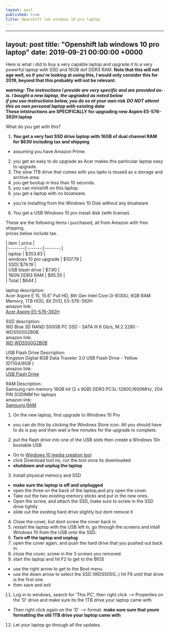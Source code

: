 ```yaml
---
layout: post
published: true
title: Openshift lab windows 10 pro laptop
---
```

---
layout:             post
title:              "Openshift lab windows 10 pro laptop"
date:               2019-09-21 00:00:00 +0000
---

Here is what i did to buy a very capable laptop and upgrade it to a very powerful laptop with SSD and 16GB dof DDR3 RAM. **Note that this will not age well, so if you're looking at using this, I would only consider this for 2019, beyond that this probably will not be relevant.**   
   
***warning: The instructions I provide are very specific and are provided as-is. I bought a new laptop, the upgraded as noted below***   
***if you use instructions below, you do so at your own risk***
***DO NOT attemt this on own personal laptop with existing data***   
**These intstructions are SPECIFICALLY for upgrading new Aspire E5-576-392H laptop** 

What do you get with this?
1. **You get a very fast SSD drive laptop with 16GB of dual channel RAM for $630 including tax and shipping**   
  * assuming you have Amazon Prime.   
2. you get an easy to do upgrade as Acer makes this particular laptop easy to upgrade.   
2. The slow 1TB drive that comes with you lapto is reused as a storage and archive area.   
3. you get bootup in less than 10 seconds.   
4. you can minishift on this laptop.   
5. you get a laptop with no bloatware.   
  * you're installing from the Windows 10 Disk without any bloatware.   
6. You get a USB WIndows 10 pro install disk (with license).   

These are the following items i purchased, all from Amazon with free shipping.   
prices below include tax.   

| item | price |   
|:--------|:-------:|--------:|   
| laptop | $353.83 |   
| windows 10 pro upgrade | $107.79 |   
| SSD| $79.19 |   
| USB blash drive | $7.90 |   
| 16GN DDR3 RAM | $95.50 |   
| Total | $644 |   

laptop description:   
Acer Aspire E 15, 15.6" Full HD, 8th Gen Intel Core i3-8130U, 6GB RAM Memory, 1TB HDD, 8X DVD, E5-576-392H   
amazon link:   
[Acer Aspire E5-576-392H]   
   
SSD description:   
WD Blue 3D NAND 500GB PC SSD - SATA III 6 Gb/s, M.2 2280 - WDS500G2B0B   
amazon link:   
[WD WDS500G2B0B]   
   
USB Flash Drive Description:   
Kingston Digital 8GB Data Traveler 3.0 USB Flash Drive - Yellow (DTIG4/8GB )   
amazon link:   
[USB Flash Drive]   
   
RAM Description:   
Samsung ram memory 16GB kit (2 x 8GB) DDR3 PC3L-12800,1600MHz, 204 PIN SODIMM for laptops   
amazon link:   
[Samsung RAM]   
   
1. On the new laptop, first upgrade to Windows 10 Pro   
  * you can do this by clicking the Windows Store icon. All you should have to do is pay and then wait a few minutes for the upgrade to complete.   
2. put the flash drive into one of the USB slots then create a Windows 10n bootable USB   
  * Go to [Windows 10 media creation tool]   
  * click Download tool no, run the tool once its downloaded   
  * **shutdown and unplug the laptop**      
3. Install physical memory and SSD    
  * **make sure the laptop is off and unplugged**   
  * open the three on the back of the laptop,and pry open the cover.   
  * Take out the two existing memory sticks and put in the new ones.   
  * Open the screw, and attach the SSD, make sure to screw in the SSD drive tightly
  * slide out the existing hard drive slightly but dont remvoe it
4. Close the cover, but dont screw the cover back in
5. restart the laptop with the USB left in, go through the screens and intall Windows 10 from the USB onto the SSD.
6. **Turn off the laptop and unplug** 
7. open the cover again, and push the hard drive that you pushed out back in. 
9. close the cover, screw in the 3 screws you removed.
10. start the laptop and hit F2 to get to the BIOS
  * use the right arrow to get to the Boot menu
  * use the down arrow to select the SSD (WDS500G..) hit F6 until that drive is the first one.
  * then save and exit
11. Log in to windows, search for 'This PC', then right click --> Properties on the 'D' drive and make sure its the 1TB drive your laptop came with
  * Then right click again on the 'D' --> format. **make sure sure that youre formatting the old 1TB drive your laptop came with**   
12. Let your laptop go through all the updates. 

[Acer Aspire E5-576-392H]:https://www.amazon.com/gp/product/B079TGL2BZ/ref=ppx_yo_dt_b_asin_title_o01__o00_s00?ie=UTF8&psc=1
[WD WDS500G2B0B]:https://www.amazon.com/gp/product/B073SBX6TY/ref=ppx_yo_dt_b_asin_title_o00__o00_s01?ie=UTF8&psc=1
[USB Flash Drive]:https://www.amazon.com/gp/product/B00G9WHMHC/ref=ppx_od_dt_b_asin_title_o00_s00?ie=UTF8&psc=1
[Samsung RAM]:https://www.amazon.com/gp/product/B00KEAEX54/ref=ppx_od_dt_b_asin_title_o00_s01?ie=UTF8&psc=1
[Windows 10 media creation tool]:https://www.microsoft.com/en-us/software-download/windows10
